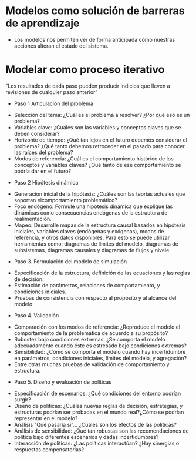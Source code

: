 # Modelos como solución de barreras de aprendizaje

- Los modelos nos permiten ver de forma anticipada cómo nuestras acciones alteran el estado del sistema.

# Modelar como proceso iterativo

“Los resultados de cada paso pueden producir indicios que lleven a revisiones de cualquier paso anterior”

* Paso 1 Articulación del problema


- Selección del tema: ¿Cuál es el problema a resolver? ¿Por qué eso es un problema?
- Variables clave: ¿Cuáles son las variables y conceptos claves que se deben considerar?
- Horizonte de tiempo: ¿Qué tan lejos en el futuro debemos considerar el problema? ¿Qué tanto debemos retroceder en el pasado para conocer las raíces del problema?
- Modos de referencia: ¿Cuál es el comportamiento histórico de los conceptos y variables claves? ¿Qué tanto de ese comportamiento se podría dar en el futuro?

* Paso 2 Hipótesis dinámica

- Generación inicial de la hipótesis: ¿Cuáles son las teorías actuales que soportan elcomportamiento problemático?
- Foco endógeno: Formule una hipótesis dinámica que explique las dinámicas como consecuencias endógenas de la estructura de realimentación.
- Mapeo: Desarrolle mapas de la estructura causal basados en hipótesis iniciales, variables claves (endógenas y exógenas), modos de referencia, y otros datos disponibles. Para esto se puede utilizar herramientas como: diagramas de límites del modelo, diagramas de subsistemas, diagramas causales y diagramas de flujos y nivele

* Paso 3. Formulación del modelo de simulación

- Especificación de la estructura, definición de las ecuaciones y las reglas de decisión.
- Estimación de parámetros, relaciones de comportamiento, y condiciones iniciales.
- Pruebas de consistencia con respecto al propósito y al alcance del modelo

* Paso 4. Validación

- Comparación con los modos de referencia: ¿Reproduce el modelo el comportamiento de la problemática de acuerdo a su propósito?
- Robustez bajo condiciones extremas: ¿Se comporta el modelo adecuadamente cuando éste es estresado bajo condiciones extremas?
- Sensibilidad: ¿Cómo se comporta el modelo cuando hay incertidumbre en parámetros, condiciones iniciales, límites del modelo, y agregación?
- Entre otras muchas pruebas de validación de comportamiento y estructura.

* Paso 5. Diseño y evaluación de políticas

- Especificación de escenarios: ¿Qué condiciones del entorno podrían surgir?
- Diseño de políticas: ¿Cuáles nuevas reglas de decisión, estrategias, y estructuras podrían ser probadas en el mundo real?¿Cómo se podrían representar en el modelo?
- Análisis “Qué pasaría si”... ¿Cuáles son los efectos de las políticas?
- Análisis de sensibilidad: ¿Qué tan robustas son las recomendaciones de política bajo diferentes escenarios y dadas incertidumbres?
- Interacción de políticas: ¿Las políticas interactúan? ¿Hay sinergias o respuestas compensatorias?